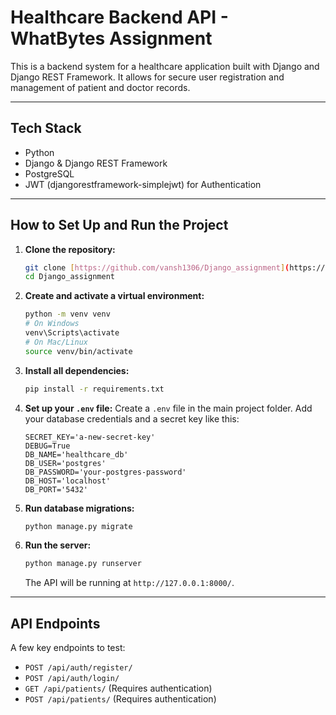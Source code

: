 # Healthcare Backend API - WhatBytes Assignment

This is a backend system for a healthcare application built with Django and Django REST Framework. It allows for secure user registration and management of patient and doctor records.

---

## Tech Stack

- Python
- Django & Django REST Framework
- PostgreSQL
- JWT (djangorestframework-simplejwt) for Authentication

---

## How to Set Up and Run the Project

1.  **Clone the repository:**
    ```bash
    git clone [https://github.com/vansh1306/Django_assignment](https://github.com/vansh1306/Django_assignment)
    cd Django_assignment
    ```

2.  **Create and activate a virtual environment:**
    ```bash
    python -m venv venv
    # On Windows
    venv\Scripts\activate
    # On Mac/Linux
    source venv/bin/activate
    ```

3.  **Install all dependencies:**
    ```bash
    pip install -r requirements.txt
    ```

4.  **Set up your `.env` file:**
    Create a `.env` file in the main project folder. Add your database credentials and a secret key like this:
    ```
    SECRET_KEY='a-new-secret-key'
    DEBUG=True
    DB_NAME='healthcare_db'
    DB_USER='postgres'
    DB_PASSWORD='your-postgres-password'
    DB_HOST='localhost'
    DB_PORT='5432'
    ```

5.  **Run database migrations:**
    ```bash
    python manage.py migrate
    ```

6.  **Run the server:**
    ```bash
    python manage.py runserver
    ```
    The API will be running at `http://127.0.0.1:8000/`.

---

## API Endpoints

A few key endpoints to test:

- `POST /api/auth/register/`
- `POST /api/auth/login/`
- `GET /api/patients/` (Requires authentication)
- `POST /api/patients/` (Requires authentication)
